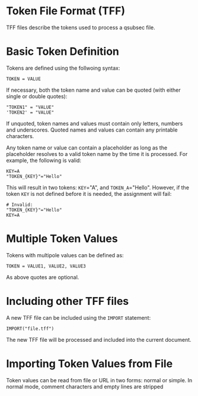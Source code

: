 # Token File Format (TFF)

TFF files describe the tokens used to process a qsubsec file.

# Basic Token Definition

Tokens are defined using the follwoing syntax:

~~~
TOKEN = VALUE
~~~

If necessary, both the token name and value can be quoted (with either single or double quotes):

~~~
"TOKEN1" = "VALUE"
'TOKEN2' = "VALUE"
~~~

If unquoted, token names and values must contain only letters, numbers and underscores. Quoted names and values can contain any printable characters.

Any token name or value can contain a placeholder as long as the placeholder resolves to a valid token name by the time it is processed. For example, the following is valid:

~~~
KEY=A
"TOKEN_{KEY}"="Hello"
~~~

This will result in two tokens: `KEY`="A", and `TOKEN_A`="Hello". However, if the token `KEY` is not defined before it is needed, the assignment will fail:

~~~
# Invalid:
"TOKEN_{KEY}"="Hello"
KEY=A
~~~

# Multiple Token Values

Tokens with multipole values can be defined as:

~~~
TOKEN = VALUE1, VALUE2, VALUE3
~~~

As above quotes are optional.

# Including other TFF files

A new TFF file can be included using the `IMPORT` statement:

~~~
IMPORT("file.tff")
~~~

The new TFF file will be processed and included into the current document.

# Importing Token Values from File

Token values can be read from file or URL in two forms: normal or simple. In normal mode, comment characters and empty lines are stripped


